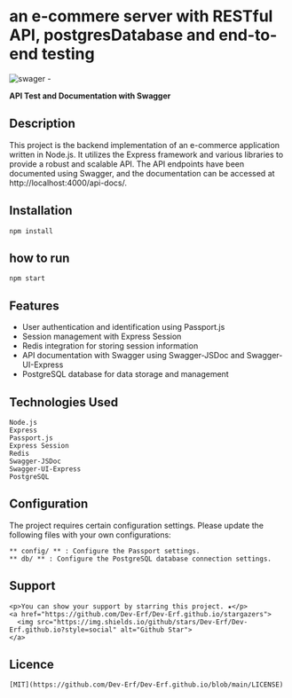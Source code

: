 # an e-commere server with RESTful API, postgresDatabase and end-to-end testing 


<p align="center">

![swager - ](https://github.com/Dev-Erf/e-commerce-app/assets/85780796/544013c4-9cdd-4b0c-aabc-9ee9fd96587f)
<p align="center">

**API Test and Documentation with Swagger**
</p>

</p>


## Description

This project is the backend implementation of an e-commerce application written in Node.js. It utilizes the Express framework and various libraries to provide a robust and scalable API. The API endpoints have been documented using Swagger, and the documentation can be accessed at http://localhost:4000/api-docs/.

## Installation 

```
npm install 
```

##  how to run 

``` 
npm start

```
## Features 

   - User authentication and identification using Passport.js
   - Session management with Express Session
   - Redis integration for storing session information
   - API documentation with Swagger using Swagger-JSDoc and Swagger-UI-Express
   - PostgreSQL database for data storage and management

## Technologies Used

    Node.js
    Express
    Passport.js
    Express Session
    Redis
    Swagger-JSDoc
    Swagger-UI-Express
    PostgreSQL
    
## Configuration 
    
The project requires certain configuration settings. Please update the following files with your own configurations:
    
    ** config/ ** : Configure the Passport settings.
    ** db/ ** : Configure the PostgreSQL database connection settings.
    
## Support
    
    <p>You can show your support by starring this project. ★</p>
    <a href="https://github.com/Dev-Erf/Dev-Erf.github.io/stargazers">
      <img src="https://img.shields.io/github/stars/Dev-Erf/Dev-Erf.github.io?style=social" alt="Github Star">
    </a>

## Licence
    [MIT](https://github.com/Dev-Erf/Dev-Erf.github.io/blob/main/LICENSE)
    

